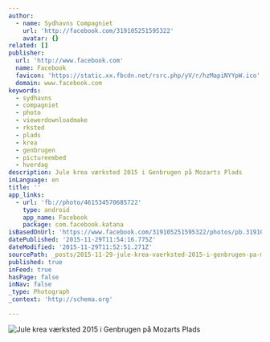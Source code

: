 ```yaml
---
author:
  - name: Sydhavns Compagniet
    url: 'http://facebook.com/319105251595322'
    avatar: {}
related: []
publisher:
  url: 'http://www.facebook.com'
  name: Facebook
  favicon: 'https://static.xx.fbcdn.net/rsrc.php/yV/r/hzMapiNYYpW.ico'
  domain: www.facebook.com
keywords:
  - sydhavns
  - compagniet
  - photo
  - viewerdownloadmake
  - rksted
  - plads
  - krea
  - genbrugen
  - pictureembed
  - hverdag
description: Jule krea værksted 2015 i Genbrugen på Mozarts Plads
inLanguage: en
title: ''
app_links:
  - url: 'fb://photo/461534570685722'
    type: android
    app_name: Facebook
    package: com.facebook.katana
isBasedOnUrl: 'https://www.facebook.com/319105251595322/photos/pb.319105251595322.-2207520000.1448797836./461534570685722/?type=3&src=https%3A%2F%2Fscontent-arn2-1.xx.fbcdn.net%2Fhphotos-xfp1%2Ft31.0-8%2F12238105_461534570685722_8471848267680643296_o.jpg&smallsrc=https%3A%2F%2Fscontent-arn2-1.xx.fbcdn.net%2Fhphotos-xap1%2Fv%2Ft1.0-9%2F12111972_461534570685722_8471848267680643296_n.jpg%3Foh%3De817e3e07bd97dc205e5ad854866d08d%26oe%3D56F1F5B7&size=2048%2C1360&fbid=461534570685722'
datePublished: '2015-11-29T11:54:16.775Z'
dateModified: '2015-11-29T11:52:51.271Z'
sourcePath: _posts/2015-11-29-jule-krea-vaerksted-2015-i-genbrugen-pa-mozarts-plads.md
published: true
inFeed: true
hasPage: false
inNav: false
_type: Photograph
_context: 'http://schema.org'

---
```

![Jule krea værksted 2015 i Genbrugen på Mozarts Plads](https://scontent.xx.fbcdn.net/hphotos-xfp1/t31.0-8/s720x720/12238105_461534570685722_8471848267680643296_o.jpg)